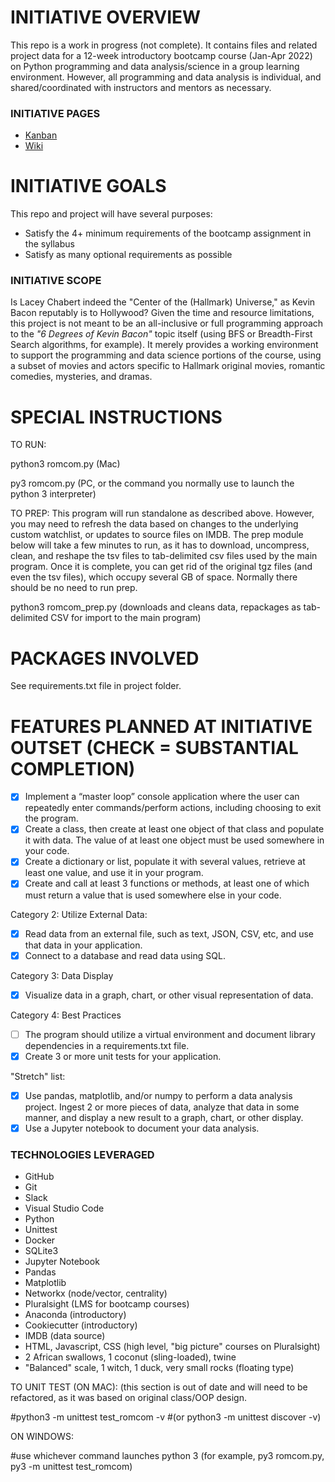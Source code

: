 # INITIATIVE OVERVIEW
This repo is a work in progress (not complete). It contains files and related project data for a 12-week introductory bootcamp course (Jan-Apr 2022) on Python programming and data analysis/science in a group learning environment. However, all programming and data analysis is individual, and shared/coordinated with instructors and mentors as necessary.

### INITIATIVE PAGES
- [Kanban](https://github.com/hellums/hallmarkish/projects/1)
- [Wiki](https://github.com/hellums/hallmarkish/wiki/1.-Data-Analytics-Course-Project)

# INITIATIVE GOALS
This repo and project will have several purposes:
- Satisfy the 4+ minimum requirements of the bootcamp assignment in the syllabus
- Satisfy as many optional requirements as possible

### INITIATIVE SCOPE
Is Lacey Chabert indeed the "Center of the (Hallmark) Universe," as Kevin Bacon reputably is to Hollywood? Given the time and resource limitations, this project is not meant to be an all-inclusive or full programming approach to the _"6 Degrees of Kevin Bacon"_ topic itself (using BFS or Breadth-First Search algorithms, for example). It merely provides a working environment to support the programming and data science portions of the course, using a subset of movies and actors specific to Hallmark original movies, romantic comedies, mysteries, and dramas.

# SPECIAL INSTRUCTIONS
TO RUN:

python3 romcom.py (Mac)

py3 romcom.py (PC, or the command you normally use to launch the python 3 interpreter)

TO PREP:
This program will run standalone as described above. However, you may need to refresh the data based on changes to the underlying custom watchlist, or updates to source files on IMDB. The prep module below will take a few minutes to run, as it has to download, uncompress, clean, and reshape the tsv files to tab-delimited csv files used by the main program. Once it is complete, you can get rid of the original tgz files (and even the tsv files), which occupy several GB of space. Normally there should be no need to run prep.

python3 romcom_prep.py (downloads and cleans data, repackages as tab-delimited CSV for import to the main program)

# PACKAGES INVOLVED
See requirements.txt file in project folder.

# FEATURES PLANNED AT INITIATIVE OUTSET (CHECK = SUBSTANTIAL COMPLETION)

- [x] Implement a “master loop” console application where the user can repeatedly enter commands/perform actions, including choosing to exit the program.
- [x] Create a class, then create at least one object of that class and populate it with data. The value of at least one object must be used somewhere in your code.
- [x] Create a dictionary or list, populate it with several values, retrieve at least one value, and use it in your program.
- [x] Create and call at least 3 functions or methods, at least one of which must return a value that is used somewhere else in your code.

Category 2: Utilize External Data:
- [x] Read data from an external file, such as text, JSON, CSV, etc, and use that data in your application.
- [x] Connect to a database and read data using SQL.

Category 3: Data Display
- [x] Visualize data in a graph, chart, or other visual representation of data.

Category 4: Best Practices
- [ ] The program should utilize a virtual environment and document library dependencies in a requirements.txt file.
- [x] Create 3 or more unit tests for your application.

"Stretch" list:

- [x] Use pandas, matplotlib, and/or numpy to perform a data analysis project. Ingest 2 or more pieces of data, analyze that data in some manner, and display a new result to a graph, chart, or other display.
- [x] Use a Jupyter notebook to document your data analysis.

### TECHNOLOGIES LEVERAGED
- GitHub
- Git
- Slack
- Visual Studio Code
- Python
- Unittest
- Docker
- SQLite3 
- Jupyter Notebook
- Pandas
- Matplotlib 
- Networkx (node/vector, centrality)
- Pluralsight (LMS for bootcamp courses)
- Anaconda (introductory)
- Cookiecutter (introductory)
- IMDB (data source)
- HTML, Javascript, CSS (high level, "big picture" courses on Pluralsight)
- 2 African swallows, 1 coconut (sling-loaded), twine
- "Balanced" scale, 1 witch, 1 duck, very small rocks (floating type)

TO UNIT TEST (ON MAC): (this section is out of date and will need to be refactored, as it was based on original class/OOP design.

#python3 -m unittest test_romcom -v
#(or python3 -m unittest discover -v)

ON WINDOWS:

#use whichever command launches python 3 (for example, py3 romcom.py, py3 -m unittest test_romcom)
